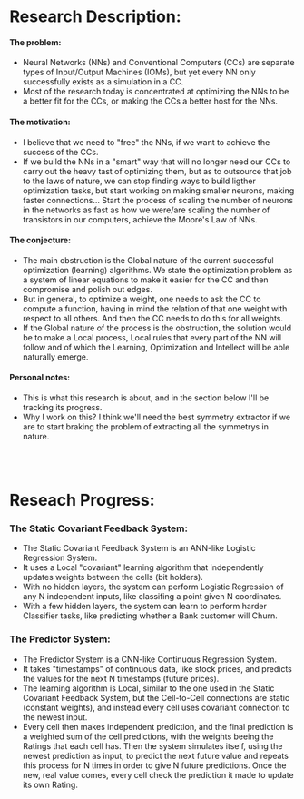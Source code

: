 # Research Description:
#### The problem:
- Neural Networks (NNs) and Conventional Computers (CCs) are separate types of Input/Output Machines (IOMs), but yet every NN only successfully exists as a simulation in a CC.
- Most of the research today is concentrated at optimizing the NNs to be a better fit for the CCs, or making the CCs a better host for the NNs.

#### The motivation:
- I believe that we need to "free" the NNs, if we want to achieve the success of the CCs.
- If we build the NNs in a "smart" way that will no longer need our CCs to carry out the heavy tast of optimizing them, but as to outsource that job to the laws of nature, we can stop finding ways to build ligther optimization tasks, but start working on making smaller neurons, making faster connections... Start the process of scaling the number of neurons in the networks as fast as how we were/are scaling the number of transistors in our computers, achieve the Moore's Law of NNs.

#### The conjecture:
- The main obstruction is the Global nature of the current successful optimization (learning) algorithms. We state the optimization problem as a system of linear equations to make it easier for the CC and then compromise and polish out edges.
- But in general, to optimize a weight, one needs to ask the CC to compute a function, having in mind the relation of that one weight with respect to all others. And then the CC needs to do this for all weights.
- If the Global nature of the process is the obstruction, the solution would be to make a Local process, Local rules that every part of the NN will follow and of which the Learning, Optimization and Intellect will be able naturally emerge.

#### Personal notes:
- This is what this research is about, and in the section below I'll be tracking its progress.
- Why I work on this? I think we'll need the best symmetry extractor if we are to start braking the problem of extracting all the symmetrys in nature.

<br><br>

 
# Reseach Progress:
### The Static Covariant Feedback System</b>:
- The Static Covariant Feedback System is an ANN-like Logistic Regression System.<br>
- It uses a Local "covariant" learning algorithm that independently updates weights between the cells (bit holders).<br>
- With no hidden layers, the system can perform Logistic Regression of any N independent inputs, like classifing a point given N coordinates.<br>
- With a few hidden layers, the system can learn to perform harder Classifier tasks, like predicting whether a Bank customer will Churn.<br>

### The Predictor System:
- The Predictor System is a CNN-like Continuous Regression System.<br>
- It takes "timestamps" of continuous data, like stock prices, and predicts the values for the next N timestamps (future prices).<br>
- The learning algorithm is Local, similar to the one used in the Static Covariant Feedback System, but the Cell-to-Cell connections are static (constant weights), and instead every cell uses covariant connection to the newest input.<br>
- Every cell then makes independent prediction, and the final prediction is a weighted sum of the cell predictions, with the weights beeing the Ratings that each cell has. Then the system simulates itself, using the newest prediction as input, to predict the next future value and repeats this process for N times in order to give N future predictions. Once the new, real value comes, every cell check the prediction it made to update its own Rating.<br>
